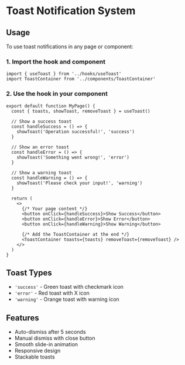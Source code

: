 # Toast Notification System

## Usage

To use toast notifications in any page or component:

### 1. Import the hook and component

```tsx
import { useToast } from '../hooks/useToast'
import ToastContainer from '../components/ToastContainer'
```

### 2. Use the hook in your component

```tsx
export default function MyPage() {
  const { toasts, showToast, removeToast } = useToast()
  
  // Show a success toast
  const handleSuccess = () => {
    showToast('Operation successful!', 'success')
  }
  
  // Show an error toast
  const handleError = () => {
    showToast('Something went wrong!', 'error')
  }
  
  // Show a warning toast
  const handleWarning = () => {
    showToast('Please check your input!', 'warning')
  }
  
  return (
    <>
      {/* Your page content */}
      <button onClick={handleSuccess}>Show Success</button>
      <button onClick={handleError}>Show Error</button>
      <button onClick={handleWarning}>Show Warning</button>
      
      {/* Add the ToastContainer at the end */}
      <ToastContainer toasts={toasts} removeToast={removeToast} />
    </>
  )
}
```

## Toast Types

- `'success'` - Green toast with checkmark icon
- `'error'` - Red toast with X icon  
- `'warning'` - Orange toast with warning icon

## Features

- Auto-dismiss after 5 seconds
- Manual dismiss with close button
- Smooth slide-in animation
- Responsive design
- Stackable toasts


